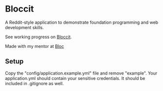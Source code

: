 # Bloccit

A Reddit-style application to demonstrate foundation programming and web development skills.

See working progress on [Bloccit](http://brad-bloccit.herokuapp.com/).

Made with my mentor at [Bloc](http://bloc.io)

## Setup
Copy the "config/application.example.yml" file and remove "example". Your application.yml should contain your sensitive credentials. It should be included in .gitignore as well.